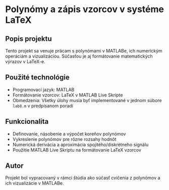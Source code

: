 # Polynómy a zápis vzorcov v systéme LaTeX

## Popis projektu
Tento projekt sa venuje prácam s polynómami v MATLABe, ich numerickým operáciám a vizualizáciou. Súčasťou je aj formátovanie matematických výrazov v LaTeX-e.

## Použité technológie
- Programovací jazyk: MATLAB
- Formátovanie vzorcov: LaTeX v MATLAB Live Skripte
- Obmedzenia: Všetky úlohy musia byť implementované v jednom súbore `lab8.m` v predpísanom poradí

## Funkcionalita
- Definovanie, násobenie a výpočet koreňov polynómov
- Vykreslenie polynómov pre rôzne rozsahy hodnôt
- Numerická derivácia a aproximácia spojitého/diskrétneho signálu
- Použitie MATLAB Live Skriptu na formátovanie LaTeX vzorcov

## Autor
Projekt bol vypracovaný v rámci štúdia ako súčasť cvičenia z polynómov a ich vizualizácie v MATLABe.
